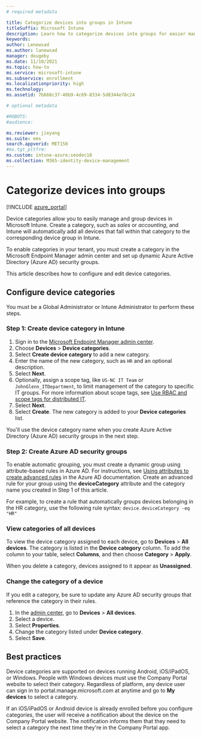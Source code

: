 ```yaml
---
# required metadata

title: Categorize devices into groups in Intune
titleSuffix: Microsoft Intune
description: Learn how to categorize devices into groups for easier management.
keywords:
author: Lenewsad
ms.author: lanewsad
manager: dougeby
ms.date: 11/10/2021
ms.topic: how-to
ms.service: microsoft-intune
ms.subservice: enrollment
ms.localizationpriority: high
ms.technology:
ms.assetid: 7b668c37-40b9-4c69-8334-5d8344e78c24

# optional metadata

#ROBOTS:
#audience:

ms.reviewer: jieyang
ms.suite: ems
search.appverid: MET150
#ms.tgt_pltfrm:
ms.custom: intune-azure;seodec18
ms.collection: M365-identity-device-management
---
```


# Categorize devices into groups

[!INCLUDE [azure_portal](../includes/azure_portal.md)]

Device categories allow you to easily manage and group devices in Microsoft Intune. Create a category, such as *sales* or *accounting*, and Intune will automatically add all devices that fall within that category to the corresponding device group in Intune.    

To enable categories in your tenant, you must create a category in the Microsoft Endpoint Manager admin center and set up dynamic Azure Active Directory (Azure AD) security groups.  
 
This article describes how to configure and edit device categories.   

## Configure device categories

You must be a Global Administrator or Intune Administrator to perform these steps.  

### Step 1: Create device category in Intune  
1. Sign in to the [Microsoft Endpoint Manager admin center](https://go.microsoft.com/fwlink/?linkid=2109431).
2. Choose **Devices** > **Device categories**.
3. Select **Create device category** to add a new category.
4. Enter the name of the new category, such as `HR` and an optional description.
5. Select **Next**.  
6. Optionally, assign a scope tag, like `US-NC IT Team` or `JohnGlenn_ITDepartment`, to limit management of the category to specific IT groups. For more information about scope tags, see [Use RBAC and scope tags for distributed IT](../fundamentals/scope-tags.md).  
7. Select **Next**.  
8. Select **Create**. The new category is added to your **Device categories** list.   

You'll use the device category name when you create Azure Active Directory (Azure AD) security groups in the next step.  

### Step 2: Create Azure AD security groups 

To enable automatic grouping, you must create a dynamic group using attribute-based rules in Azure AD. For instructions, see [Using attributes to create advanced rules](/azure/active-directory/users-groups-roles/groups-dynamic-membership#using-attributes-to-create-rules-for-device-objects) in the Azure AD documentation. Create an advanced rule for your group using the **deviceCategory** attribute and the category name you created in Step 1 of this article. 

For example, to create a rule that automatically groups devices belonging in the HR category, use the following rule syntax: `device.deviceCategory -eq "HR"`    

### View categories of all devices 
To view the device category assigned to each device, go to **Devices** > **All devices**.
The category is listed in the **Device category** column. To add the column to your table, select **Columns**, and then choose **Category** > **Apply**.  

When you delete a category, devices assigned to it appear as **Unassigned**.  

### Change the category of a device  
If you edit a category, be sure to update any Azure AD security groups that reference the category in their rules.  

1. In the [admin center](https://go.microsoft.com/fwlink/?linkid=2109431), go to **Devices** > **All devices**.  
2. Select a device.  
3. Select **Properties**.  
4. Change the category listed under **Device category**.  
5. Select **Save**.      

## Best practices  
Device categories are supported on devices running Android, iOS/iPadOS, or Windows. People with Windows devices must use the Company Portal website to select their category. Regardless of platform, any device user can sign in to portal.manage.microsoft.com at anytime and go to **My devices** to select a category. 

If an iOS/iPadOS or Android device is already enrolled before you configure categories, the user will receive a notification about the device on the Company Portal website. The notification informs them that they need to select a category the next time they're in the Company Portal app.    

